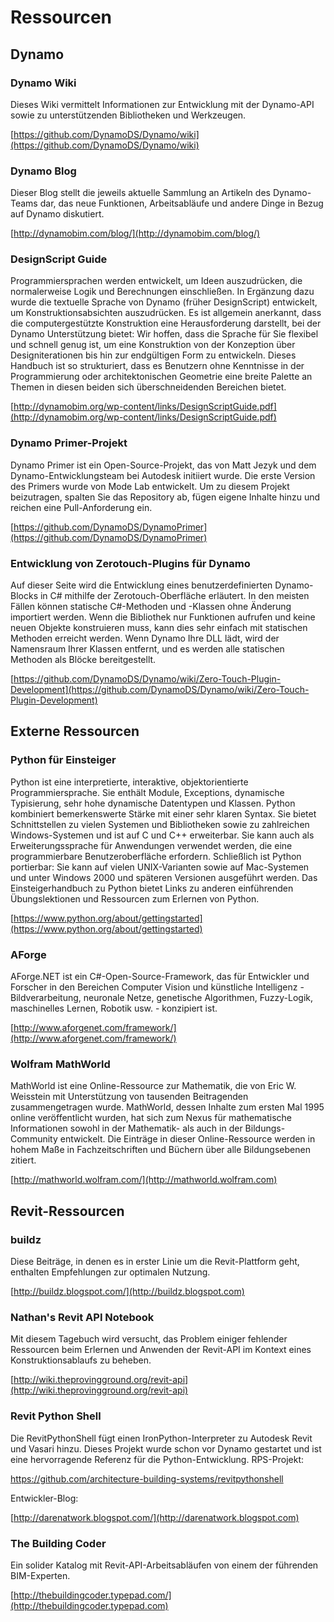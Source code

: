 # Ressourcen

## **Dynamo**

### **Dynamo Wiki**

Dieses Wiki vermittelt Informationen zur Entwicklung mit der Dynamo-API sowie zu unterstützenden Bibliotheken und Werkzeugen.

[https://github.com/DynamoDS/Dynamo/wiki](https://github.com/DynamoDS/Dynamo/wiki)

### **Dynamo Blog**

Dieser Blog stellt die jeweils aktuelle Sammlung an Artikeln des Dynamo-Teams dar, das neue Funktionen, Arbeitsabläufe und andere Dinge in Bezug auf Dynamo diskutiert.

[http://dynamobim.com/blog/](http://dynamobim.com/blog/)

### **DesignScript Guide**

Programmiersprachen werden entwickelt, um Ideen auszudrücken, die normalerweise Logik und Berechnungen einschließen. In Ergänzung dazu wurde die textuelle Sprache von Dynamo (früher DesignScript) entwickelt, um Konstruktionsabsichten auszudrücken. Es ist allgemein anerkannt, dass die computergestützte Konstruktion eine Herausforderung darstellt, bei der Dynamo Unterstützung bietet: Wir hoffen, dass die Sprache für Sie flexibel und schnell genug ist, um eine Konstruktion von der Konzeption über Designiterationen bis hin zur endgültigen Form zu entwickeln. Dieses Handbuch ist so strukturiert, dass es Benutzern ohne Kenntnisse in der Programmierung oder architektonischen Geometrie eine breite Palette an Themen in diesen beiden sich überschneidenden Bereichen bietet.

[http://dynamobim.org/wp-content/links/DesignScriptGuide.pdf](http://dynamobim.org/wp-content/links/DesignScriptGuide.pdf)

### **Dynamo Primer-Projekt**

Dynamo Primer ist ein Open-Source-Projekt, das von Matt Jezyk und dem Dynamo-Entwicklungsteam bei Autodesk initiiert wurde. Die erste Version des Primers wurde von Mode Lab entwickelt. Um zu diesem Projekt beizutragen, spalten Sie das Repository ab, fügen eigene Inhalte hinzu und reichen eine Pull-Anforderung ein.

[https://github.com/DynamoDS/DynamoPrimer](https://github.com/DynamoDS/DynamoPrimer)

### **Entwicklung von Zerotouch-Plugins für Dynamo**

Auf dieser Seite wird die Entwicklung eines benutzerdefinierten Dynamo-Blocks in C# mithilfe der Zerotouch-Oberfläche erläutert. In den meisten Fällen können statische C#-Methoden und -Klassen ohne Änderung importiert werden. Wenn die Bibliothek nur Funktionen aufrufen und keine neuen Objekte konstruieren muss, kann dies sehr einfach mit statischen Methoden erreicht werden. Wenn Dynamo Ihre DLL lädt, wird der Namensraum Ihrer Klassen entfernt, und es werden alle statischen Methoden als Blöcke bereitgestellt.

[https://github.com/DynamoDS/Dynamo/wiki/Zero-Touch-Plugin-Development](https://github.com/DynamoDS/Dynamo/wiki/Zero-Touch-Plugin-Development)

## **Externe Ressourcen**

### **Python für Einsteiger**

Python ist eine interpretierte, interaktive, objektorientierte Programmiersprache. Sie enthält Module, Exceptions, dynamische Typisierung, sehr hohe dynamische Datentypen und Klassen. Python kombiniert bemerkenswerte Stärke mit einer sehr klaren Syntax. Sie bietet Schnittstellen zu vielen Systemen und Bibliotheken sowie zu zahlreichen Windows-Systemen und ist auf C und C++ erweiterbar. Sie kann auch als Erweiterungssprache für Anwendungen verwendet werden, die eine programmierbare Benutzeroberfläche erfordern. Schließlich ist Python portierbar: Sie kann auf vielen UNIX-Varianten sowie auf Mac-Systemen und unter Windows 2000 und späteren Versionen ausgeführt werden. Das Einsteigerhandbuch zu Python bietet Links zu anderen einführenden Übungslektionen und Ressourcen zum Erlernen von Python.

[https://www.python.org/about/gettingstarted](https://www.python.org/about/gettingstarted)

### **AForge**

AForge.NET ist ein C#-Open-Source-Framework, das für Entwickler und Forscher in den Bereichen Computer Vision und künstliche Intelligenz - Bildverarbeitung, neuronale Netze, genetische Algorithmen, Fuzzy-Logik, maschinelles Lernen, Robotik usw. - konzipiert ist.

[http://www.aforgenet.com/framework/](http://www.aforgenet.com/framework/)

### **Wolfram MathWorld**

MathWorld ist eine Online-Ressource zur Mathematik, die von Eric W. Weisstein mit Unterstützung von tausenden Beitragenden zusammengetragen wurde. MathWorld, dessen Inhalte zum ersten Mal 1995 online veröffentlicht wurden, hat sich zum Nexus für mathematische Informationen sowohl in der Mathematik- als auch in der Bildungs-Community entwickelt. Die Einträge in dieser Online-Ressource werden in hohem Maße in Fachzeitschriften und Büchern über alle Bildungsebenen zitiert.

[http://mathworld.wolfram.com/](http://mathworld.wolfram.com)

## Revit-Ressourcen

### **buildz**

Diese Beiträge, in denen es in erster Linie um die Revit-Plattform geht, enthalten Empfehlungen zur optimalen Nutzung.

[http://buildz.blogspot.com/](http://buildz.blogspot.com)

### **Nathan's Revit API Notebook**

Mit diesem Tagebuch wird versucht, das Problem einiger fehlender Ressourcen beim Erlernen und Anwenden der Revit-API im Kontext eines Konstruktionsablaufs zu beheben.

[http://wiki.theprovingground.org/revit-api](http://wiki.theprovingground.org/revit-api)

### **Revit Python Shell**

Die RevitPythonShell fügt einen IronPython-Interpreter zu Autodesk Revit und Vasari hinzu. Dieses Projekt wurde schon vor Dynamo gestartet und ist eine hervorragende Referenz für die Python-Entwicklung. RPS-Projekt: 

https://github.com/architecture-building-systems/revitpythonshell 

Entwickler-Blog: 

[http://darenatwork.blogspot.com/](http://darenatwork.blogspot.com)

### **The Building Coder**

Ein solider Katalog mit Revit-API-Arbeitsabläufen von einem der führenden BIM-Experten.

[http://thebuildingcoder.typepad.com/](http://thebuildingcoder.typepad.com)
